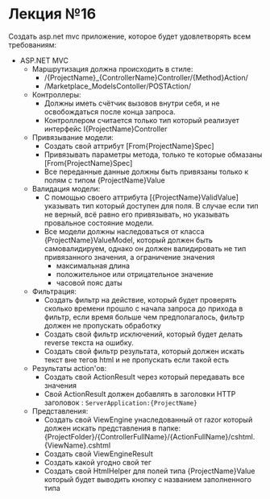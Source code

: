 # Лекция №16
Создать asp.net mvc приложение, которое будет удовлетворять всем требованиям:
 - ASP.NET MVC 
   - Маршрутизация должна происходить в стиле:
     - /{ProjectName}_{ControllerName}Controller/{Method}Action/
     - /Marketplace_ModelsContoller/POSTAction/     
   - Контроллеры: 
     - Должны иметь счётчик вызовов внутри себя, и не освобождаться после конца запроса.
     - Контроллером считается только тип который реализует интерфейс I{ProjectName}Controller
   - Привязывание модели:
     - Создать свой аттрибут [From{ProjectName}Spec]
     - Привязывать параметры метода, только те которые обмазаны [From{ProjectName}Spec]
     - Все переданные данные должны быть привязаны только к полям с типом {ProjectName}Value
   - Валидация модели:
     - С помощью своего аттрибута [{ProjectName}ValidValue] указывать тип который доступен для поля. В случае если тип не верный, всё равно его привязывать, но указывать провальное состояние модели.
     - Все модели должны наследоваться от класса {ProjectName}ValueModel, который должен быть самовалидируем, однако он должен валидировать не тип привязанного значения, а ограничение значения
       - максимальная длина
       - положительное или отрицательное значение
       - часовой пояс даты
   - Фильтрация:
     - Создать фильтр на действие, который будет проверять сколько времени прошло с начала запроса до прихода в фильтр, если время больше чем предполагалось, фильтр должен не пропускать обработку
     - Создать свой фильтр исключений, который будет делать reverse текста на ошибку.
     - Создать свой фильтр результата, который должен искать текст вне тегов html и не пропускать если такой есть
   - Результаты action'ов:
     - Создать свой ActionResult через который передавать все значения
     - Свой ActionResult должен добавлять в заголовки HTTP заголовок : `ServerApplication:{ProjectName}`
   - Представления:
     - Создать свой ViewEngine унаследованный от razor который должен искать представления в папке: {ProjectFolder}/{ControllerFullName}/{ActionFullName}/cshtml.{ViewName}.cshtml
     - Создать свой ViewEngineResult
     - Создать какой угодно свой тег <ProjectName>
     - Создать свой HtmlHelper для полей типа {ProjectName}Value который будет выводить кнопку с названием заполненного типа

